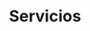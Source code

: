 ---
templateKey: servicios
title: Servicios
header:
  lead: Asd dsa dsa das
  principal: " asdad asd ad ad asd ad ad"
  secundario: asdasd asd ad ad
  background: /default-avatar.jpg
provincias:
  - Chubut
  - Buenos Aires
  - Santa Fe
  - Corrientes
---